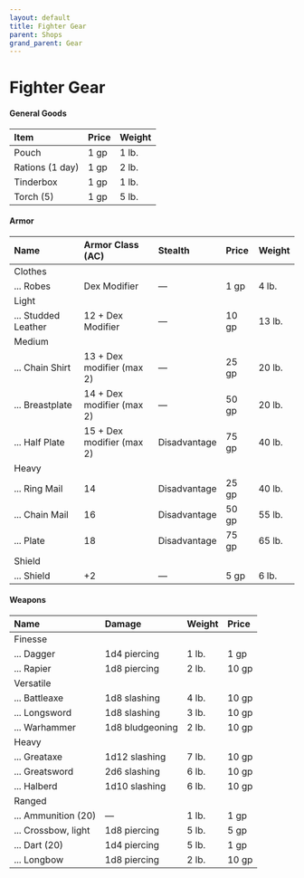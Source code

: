 ```yaml
---
layout: default
title: Fighter Gear
parent: Shops
grand_parent: Gear
---
```


# Fighter Gear

#### General Goods

| Item            | Price | Weight |
| :-------------- | :---- | :----- |
| Pouch           | 1 gp  | 1 lb.  |
| Rations (1 day) | 1 gp  | 2 lb.  |
| Tinderbox       | 1 gp  | 1 lb.  |
| Torch (5)       | 1 gp  | 5 lb.  |

#### Armor

| Name                | Armor Class (AC)          | Stealth      | Price | Weight |
| :------------------ | :------------------------ | :----------- | :---- | :----- |
| Clothes             |                           |              |       |        |
| ... Robes           | Dex Modifier              | —            | 1 gp  | 4 lb.  |
| Light               |                           |              |       |        |
| ... Studded Leather | 12 + Dex Modifier         | —            | 10 gp | 13 lb. |
| Medium              |                           |              |       |        |
| ... Chain Shirt     | 13 + Dex modifier (max 2) | —            | 25 gp | 20 lb. |
| ... Breastplate     | 14 + Dex modifier (max 2) | —            | 50 gp | 20 lb. |
| ... Half Plate      | 15 + Dex modifier (max 2) | Disadvantage | 75 gp | 40 lb. |
| Heavy               |                           |              |       |        |
| ... Ring Mail       | 14                        | Disadvantage | 25 gp | 40 lb. |
| ... Chain Mail      | 16                        | Disadvantage | 50 gp | 55 lb. |
| ... Plate           | 18                        | Disadvantage | 75 gp | 65 lb. |
| Shield              |                           |              |       |        |
| ... Shield          | +2                        | —            | 5 gp  | 6 lb.  |


#### Weapons

| Name                | Damage          | Weight | Price |
| :------------------ | :-------------- | :----- | :---- |
| Finesse             |                 |        |       |
| ... Dagger          | 1d4 piercing    | 1 lb.  | 1 gp  |
| ... Rapier          | 1d8 piercing    | 2 lb.  | 10 gp |
| Versatile           |                 |        |       |
| ... Battleaxe       | 1d8 slashing    | 4 lb.  | 10 gp |
| ... Longsword       | 1d8 slashing    | 3 lb.  | 10 gp |
| ... Warhammer       | 1d8 bludgeoning | 2 lb.  | 10 gp |
| Heavy               |                 |        |       |
| ... Greataxe        | 1d12 slashing   | 7 lb.  | 10 gp |
| ... Greatsword      | 2d6 slashing    | 6 lb.  | 10 gp |
| ... Halberd         | 1d10 slashing   | 6 lb.  | 10 gp |
| Ranged              |                 |        |       |
| ... Ammunition (20) | —               | 1 lb.  | 1 gp  |
| ... Crossbow, light | 1d8 piercing    | 5 lb.  | 5 gp  |
| ... Dart (20)       | 1d4 piercing    | 5 lb.  | 1 gp  |
| ... Longbow         | 1d8 piercing    | 2 lb.  | 10 gp |


<!-- | Name                | Damage          | Weight | Price | Properties                                                           |
| :------------------ | :-------------- | :----- | :---- | :------------------------------------------------------------------- |
| Finesse             |                 |        |       |                                                                      |
| ... Dagger          | 1d4 piercing    | 1 lb.  | 1 gp  | Finesse, light, thrown (20/60), **wizard**                           |
| ... Rapier          | 1d8 piercing    | 2 lb.  | 10 gp | Finesse, **martial**, **rogue**                                      |
| Versatile           |                 |        |       |                                                                      |
| ... Battleaxe       | 1d8 slashing    | 4 lb.  | 10 gp | Versatile (1d10), **martial**, **dwarf**                             |
| ... Longsword       | 1d8 slashing    | 3 lb.  | 10 gp | Versatile (1d10), **martial**, **elf**, **rogue**                    |
| ... Warhammer       | 1d8 bludgeoning | 2 lb.  | 10 gp | Versatile (1d10), **martial**, **dwarf**                             |
| Heavy               |                 |        |       |                                                                      |
| ... Greataxe        | 1d12 slashing   | 7 lb.  | 10 gp | Heavy, two-handed, **martial**                                       |
| ... Greatsword      | 2d6 slashing    | 6 lb.  | 10 gp | Heavy, two-handed, **martial**                                       |
| ... Halberd         | 1d10 slashing   | 6 lb.  | 10 gp | Heavy, reach, two-handed, **martial**                                |
| Ranged              |                 |        |       |                                                                      |
| ... Ammunition (20) | —               | 1 lb.  | 1 gp  | Ammunition                                                           |
| ... Crossbow, light | 1d8 piercing    | 5 lb.  | 5 gp  | Ammunition, range (80/320), loading, two-handed, **wizard**          |
| ... Dart (20)       | 1d4 piercing    | 5 lb.  | 1 gp  | Finesse, thrown (20/60), **wizard**                                  |
| ... Longbow         | 1d8 piercing    | 2 lb.  | 10 gp | Ammunition, range (150/600), heavy, two-handed, **martial**, **elf** | -->
